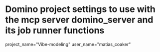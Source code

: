 # Domino project settings to use with the mcp server domino_server and its job runner functions
project_name="Vibe-modeling"
user_name="matias_coaker"